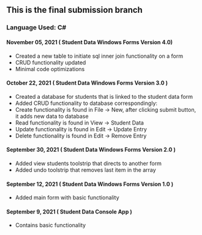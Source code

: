 ## This is the final submission branch
### Language Used: C#

#### November 05, 2021 ( Student Data Windows Forms Version 4.0)
- Created a new table to initiate sql inner join functionality on a form
- CRUD functionality updated
- Minimal code optimizations

#### October 22, 2021 ( Student Data Windows Forms Version 3.0 )
- Created a database for students that is linked to the student data form
- Added CRUD functionality to database correspondingly:
- Create functionality is found in File -> New, after clicking submit button, it adds new data to database
- Read functionality is found in View -> Student Data
- Update functionality is found in Edit -> Update Entry
- Delete functionality is found in Edit -> Remove Entry

#### September 30, 2021 ( Student Data Windows Forms Version 2.0 )
- Added view students toolstrip that directs to another form
- Added undo toolstrip that removes last item in the array

#### September 12, 2021 ( Student Data Windows Forms Version 1.0 )
- Added main form with basic functionality

#### September 9, 2021 ( Student Data Console App )
- Contains basic functionality
